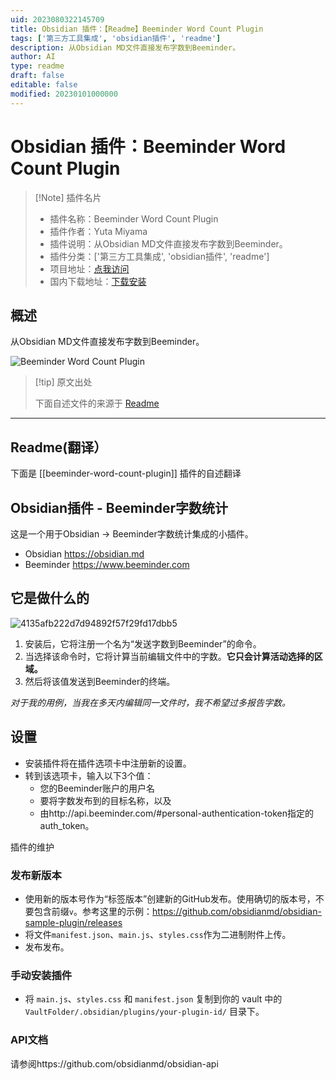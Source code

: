 ```yaml
---
uid: 2023080322145709
title: Obsidian 插件：【Readme】Beeminder Word Count Plugin
tags: ['第三方工具集成', 'obsidian插件', 'readme']
description: 从Obsidian MD文件直接发布字数到Beeminder。
author: AI
type: readme
draft: false
editable: false
modified: 20230101000000
---
```


# Obsidian 插件：Beeminder Word Count Plugin

> [!Note] 插件名片
> - 插件名称：Beeminder Word Count Plugin
> - 插件作者：Yuta Miyama
> - 插件说明：从Obsidian MD文件直接发布字数到Beeminder。
> - 插件分类：['第三方工具集成', 'obsidian插件', 'readme']
> - 项目地址：[点我访问](https://github.com/kenzan100/beeminder-obsidian-word-count)
> - 国内下载地址：[下载安装](https://pkmer.cn/products/plugin/pluginMarket/?beeminder-word-count-plugin)

## 概述

从Obsidian MD文件直接发布字数到Beeminder。

![Beeminder Word Count Plugin](https://cdn.pkmer.cn/covers/beeminder-word-count-plugin.gif!pkmer)

> [!tip] 原文出处
> 
>下面自述文件的来源于 [Readme](https://ghproxy.net/https://raw.githubusercontent.com/kenzan100/beeminder-obsidian-word-count/main/README.md)
> 

---

## Readme(翻译）

下面是 [[beeminder-word-count-plugin]] 插件的自述翻译


## Obsidian插件 - Beeminder字数统计

这是一个用于Obsidian -> Beeminder字数统计集成的小插件。
- Obsidian https://obsidian.md
- Beeminder https://www.beeminder.com

## 它是做什么的

![4135afb222d7d94892f57f29fd17dbb5](https://user-images.githubusercontent.com/570263/116797588-4518fc80-aab5-11eb-9f9f-12efb5260307.gif)

1. 安装后，它将注册一个名为“发送字数到Beeminder”的命令。
2. 当选择该命令时，它将计算当前编辑文件中的字数。**它只会计算活动选择的区域。**
3. 然后将该值发送到Beeminder的终端。

*对于我的用例，当我在多天内编辑同一文件时，我不希望过多报告字数。*

## 设置

- 安装插件将在插件选项卡中注册新的设置。
- 转到该选项卡，输入以下3个值：
  - 您的Beeminder账户的用户名
  - 要将字数发布到的目标名称，以及
  - 由http://api.beeminder.com/#personal-authentication-token指定的auth_token。

插件的维护

### 发布新版本

- 使用新的版本号作为“标签版本”创建新的GitHub发布。使用确切的版本号，不要包含前缀`v`。参考这里的示例：https://github.com/obsidianmd/obsidian-sample-plugin/releases
- 将文件`manifest.json`、`main.js`、`styles.css`作为二进制附件上传。
- 发布发布。

### 手动安装插件

- 将 `main.js`、`styles.css` 和 `manifest.json` 复制到你的 vault 中的 `VaultFolder/.obsidian/plugins/your-plugin-id/` 目录下。

### API文档

请参阅https://github.com/obsidianmd/obsidian-api



